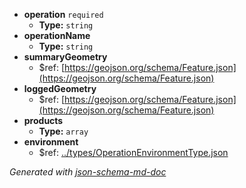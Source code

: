  - <b id="#/properties/operation">operation</b> `required`
	 - **Type:** `string`
 - <b id="#/properties/operationName">operationName</b>
	 - **Type:** `string`
 - <b id="#/properties/summaryGeometry">summaryGeometry</b>
	 - &#36;ref: [https://geojson.org/schema/Feature.json](https://geojson.org/schema/Feature.json)
 - <b id="#/properties/loggedGeometry">loggedGeometry</b>
	 - &#36;ref: [https://geojson.org/schema/Feature.json](https://geojson.org/schema/Feature.json)
 - <b id="#/properties/products">products</b>
	 - **Type:** `array`
 - <b id="#/properties/environment">environment</b>
	 - &#36;ref: [../types/OperationEnvironmentType.json](#..typesoperationenvironmenttype.json)

_Generated with [json-schema-md-doc](https://brianwendt.github.io/json-schema-md-doc/)_